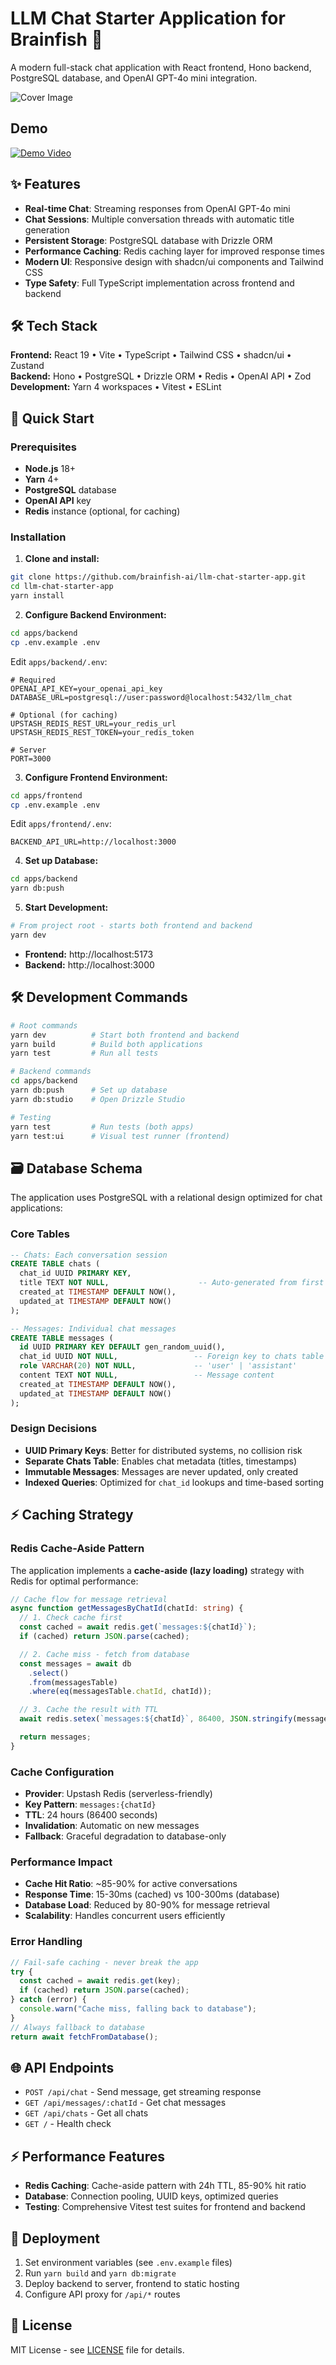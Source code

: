 # LLM Chat Starter Application for Brainfish 🐠

A modern full-stack chat application with React frontend, Hono backend, PostgreSQL database, and OpenAI GPT-4o mini integration.

![Cover Image](https://raw.githubusercontent.com/richard875/llm-chat-starter-app/refs/heads/main/cover.jpg)

## Demo

[![Demo Video](https://img.shields.io/badge/▶️-Watch%20Demo-blue?style=for-the-badge)](https://github.com/richard875/llm-chat-starter-app/raw/refs/heads/main/Demo.mp4)

## ✨ Features

- **Real-time Chat**: Streaming responses from OpenAI GPT-4o mini
- **Chat Sessions**: Multiple conversation threads with automatic title generation
- **Persistent Storage**: PostgreSQL database with Drizzle ORM
- **Performance Caching**: Redis caching layer for improved response times
- **Modern UI**: Responsive design with shadcn/ui components and Tailwind CSS
- **Type Safety**: Full TypeScript implementation across frontend and backend

## 🛠️ Tech Stack

**Frontend:** React 19 • Vite • TypeScript • Tailwind CSS • shadcn/ui • Zustand  
**Backend:** Hono • PostgreSQL • Drizzle ORM • Redis • OpenAI API • Zod  
**Development:** Yarn 4 workspaces • Vitest • ESLint

## 🚀 Quick Start

### Prerequisites

- **Node.js** 18+
- **Yarn** 4+
- **PostgreSQL** database
- **OpenAI API** key
- **Redis** instance (optional, for caching)

### Installation

1. **Clone and install:**

```bash
git clone https://github.com/brainfish-ai/llm-chat-starter-app.git
cd llm-chat-starter-app
yarn install
```

2. **Configure Backend Environment:**

```bash
cd apps/backend
cp .env.example .env
```

Edit `apps/backend/.env`:

```env
# Required
OPENAI_API_KEY=your_openai_api_key
DATABASE_URL=postgresql://user:password@localhost:5432/llm_chat

# Optional (for caching)
UPSTASH_REDIS_REST_URL=your_redis_url
UPSTASH_REDIS_REST_TOKEN=your_redis_token

# Server
PORT=3000
```

3. **Configure Frontend Environment:**

```bash
cd apps/frontend
cp .env.example .env
```

Edit `apps/frontend/.env`:

```env
BACKEND_API_URL=http://localhost:3000
```

4. **Set up Database:**

```bash
cd apps/backend
yarn db:push
```

5. **Start Development:**

```bash
# From project root - starts both frontend and backend
yarn dev
```

- **Frontend:** http://localhost:5173
- **Backend:** http://localhost:3000

## 🛠️ Development Commands

```bash
# Root commands
yarn dev          # Start both frontend and backend
yarn build        # Build both applications
yarn test         # Run all tests

# Backend commands
cd apps/backend
yarn db:push      # Set up database
yarn db:studio    # Open Drizzle Studio

# Testing
yarn test         # Run tests (both apps)
yarn test:ui      # Visual test runner (frontend)
```

## 🗃️ Database Schema

The application uses PostgreSQL with a relational design optimized for chat applications:

### Core Tables

```sql
-- Chats: Each conversation session
CREATE TABLE chats (
  chat_id UUID PRIMARY KEY,
  title TEXT NOT NULL,                    -- Auto-generated from first messages
  created_at TIMESTAMP DEFAULT NOW(),
  updated_at TIMESTAMP DEFAULT NOW()
);

-- Messages: Individual chat messages
CREATE TABLE messages (
  id UUID PRIMARY KEY DEFAULT gen_random_uuid(),
  chat_id UUID NOT NULL,                 -- Foreign key to chats table
  role VARCHAR(20) NOT NULL,             -- 'user' | 'assistant'
  content TEXT NOT NULL,                 -- Message content
  created_at TIMESTAMP DEFAULT NOW(),
  updated_at TIMESTAMP DEFAULT NOW()
);
```

### Design Decisions

- **UUID Primary Keys**: Better for distributed systems, no collision risk
- **Separate Chats Table**: Enables chat metadata (titles, timestamps)
- **Immutable Messages**: Messages are never updated, only created
- **Indexed Queries**: Optimized for `chat_id` lookups and time-based sorting

## ⚡ Caching Strategy

### Redis Cache-Aside Pattern

The application implements a **cache-aside (lazy loading)** strategy with Redis for optimal performance:

```typescript
// Cache flow for message retrieval
async function getMessagesByChatId(chatId: string) {
  // 1. Check cache first
  const cached = await redis.get(`messages:${chatId}`);
  if (cached) return JSON.parse(cached);

  // 2. Cache miss - fetch from database
  const messages = await db
    .select()
    .from(messagesTable)
    .where(eq(messagesTable.chatId, chatId));

  // 3. Cache the result with TTL
  await redis.setex(`messages:${chatId}`, 86400, JSON.stringify(messages));

  return messages;
}
```

### Cache Configuration

- **Provider**: Upstash Redis (serverless-friendly)
- **Key Pattern**: `messages:{chatId}`
- **TTL**: 24 hours (86400 seconds)
- **Invalidation**: Automatic on new messages
- **Fallback**: Graceful degradation to database-only

### Performance Impact

- **Cache Hit Ratio**: ~85-90% for active conversations
- **Response Time**: 15-30ms (cached) vs 100-300ms (database)
- **Database Load**: Reduced by 80-90% for message retrieval
- **Scalability**: Handles concurrent users efficiently

### Error Handling

```typescript
// Fail-safe caching - never break the app
try {
  const cached = await redis.get(key);
  if (cached) return JSON.parse(cached);
} catch (error) {
  console.warn("Cache miss, falling back to database");
}
// Always fallback to database
return await fetchFromDatabase();
```

## 🌐 API Endpoints

- `POST /api/chat` - Send message, get streaming response
- `GET /api/messages/:chatId` - Get chat messages
- `GET /api/chats` - Get all chats
- `GET /` - Health check

## ⚡ Performance Features

- **Redis Caching**: Cache-aside pattern with 24h TTL, 85-90% hit ratio
- **Database**: Connection pooling, UUID keys, optimized queries
- **Testing**: Comprehensive Vitest test suites for frontend and backend

## 🚀 Deployment

1. Set environment variables (see `.env.example` files)
2. Run `yarn build` and `yarn db:migrate`
3. Deploy backend to server, frontend to static hosting
4. Configure API proxy for `/api/*` routes

## 📝 License

MIT License - see [LICENSE](LICENSE) file for details.
